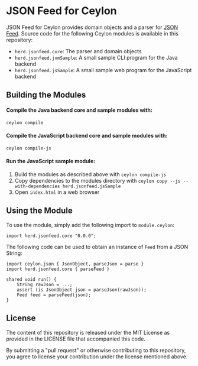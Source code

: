 # JSON Feed for Ceylon

JSON Feed for Ceylon provides domain objects and a parser for [JSON
Feed](https://jsonfeed.org). Source code for the following Ceylon modules is
available in this repository:

- `herd.jsonfeed.core`: The parser and domain objects
- `herd.jsonfeed.jvmSample`: A small sample CLI program for the Java backend
- `herd.jsonfeed.jsSample`: A small sample web program for the JavaScript
  backend

## Building the Modules

#### Compile the Java backend core and sample modules with:

    ceylon compile

#### Compile the JavaScript backend core and sample modules with:

    ceylon compile-js

#### Run the JavaScript sample module:

1. Build the modules as described above with `ceylon compile-js`
2. Copy dependencies to the modules directory with `ceylon copy --js --with-dependencies herd.jsonfeed.jsSample`
3. Open `index.html` in a web browser

## Using the Module

To use the module, simply add the following import to `module.ceylon`:

```ceylon
import herd.jsonfeed.core "0.0.0";
```

The following code can be used to obtain an instance of `Feed` from a JSON
String:

```ceylon
import ceylon.json { JsonObject, parseJson = parse }
import herd.jsonfeed.core { parseFeed }

shared void run() {
    String rawJson = ...;
    assert (is JsonObject json = parseJson(rawJson));
    Feed feed = parseFeed(json);
}
```

## License

The content of this repository is released under the MIT License as provided in
the LICENSE file that accompanied this code.

By submitting a "pull request" or otherwise contributing to this repository,
you agree to license your contribution under the license mentioned above.
